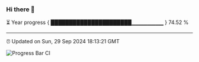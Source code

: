 ### Hi there 👋

⏳ Year progress { ██████████████████████▁▁▁▁▁▁▁▁ } 74.52 %

---

⏰ Updated on Sun, 29 Sep 2024 18:13:21 GMT

![Progress Bar CI](https://github.com/code-lakshay/GitHub-Actions-Demo/workflows/Progress%20Bar%20CI/badge.svg)
